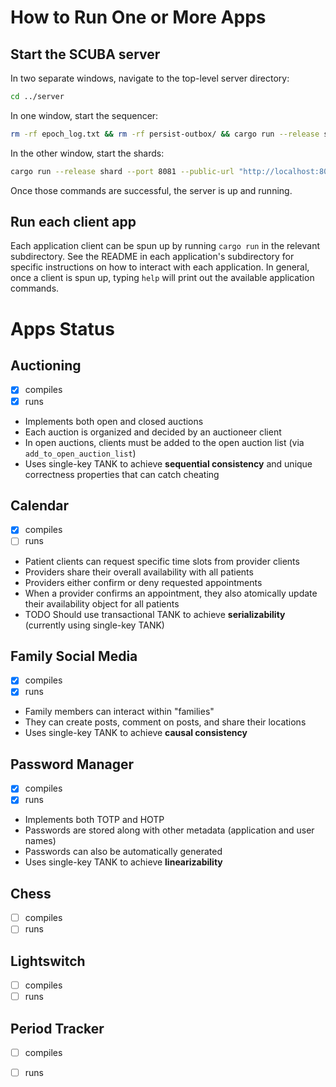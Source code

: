 # How to Run One or More Apps

## Start the SCUBA server

In two separate windows, navigate to the top-level server directory:

```sh
cd ../server
```

In one window, start the sequencer: 

```sh
rm -rf epoch_log.txt && rm -rf persist-outbox/ && cargo run --release sequencer --port 8082 --shard-count 1
```

In the other window, start the shards:

```sh
cargo run --release shard --port 8081 --public-url "http://localhost:8081" --sequencer-url "http://localhost:8082" --inbox-count 1 --outbox-count 1
```

Once those commands are successful, the server is up and running.

## Run each client app

Each application client can be spun up by running `cargo run` in the relevant subdirectory. See the README in each application's subdirectory for specific instructions on how to interact with each application. In general, once a client is spun up, typing `help` will print out the available application commands.

# Apps Status

## Auctioning

- [x] compiles
- [x] runs

- Implements both open and closed auctions
- Each auction is organized and decided by an auctioneer client
- In open auctions, clients must be added to the open auction list (via `add_to_open_auction_list`)
- Uses single-key TANK to achieve **sequential consistency** and unique correctness properties that can catch cheating

## Calendar

- [x] compiles
- [ ] runs

- Patient clients can request specific time slots from provider clients
- Providers share their overall availability with all patients
- Providers either confirm or deny requested appointments
- When a provider confirms an appointment, they also atomically update their availability object for all patients
- TODO Should use transactional TANK to achieve **serializability** (currently using single-key TANK)

## Family Social Media

- [x] compiles
- [x] runs

- Family members can interact within "families"
- They can create posts, comment on posts, and share their locations
- Uses single-key TANK to achieve **causal consistency**

## Password Manager

- [x] compiles
- [x] runs

- Implements both TOTP and HOTP
- Passwords are stored along with other metadata (application and user names)
- Passwords can also be automatically generated
- Uses single-key TANK to achieve **linearizability**

## Chess

- [ ] compiles
- [ ] runs

## Lightswitch

- [ ] compiles
- [ ] runs

## Period Tracker

- [ ] compiles
- [ ] runs

